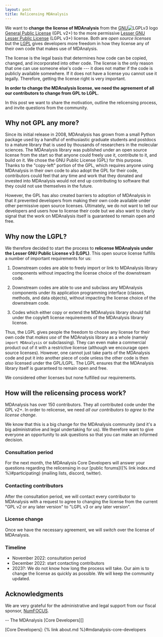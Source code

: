 ```yaml
---
layout: post
title: Relicensing MDAnalysis
---
```


<img src="https://www.gnu.org/graphics/lgplv3-with-text-154x68.png"
title="LGPLv3" alt="LGPLv3 logo" style="float: right"/>

We want to **change the license of MDAnalysis** from the [GNU General
Public License][GPLv2] (GPL v2+) to the more permissive [Lesser GNU
Lesser Public License][LGPL] (LGPL v3+) license. Both are *open source
licenses* but the [LGPL][] gives developers more freedom in how they
license any of their own code that makes use of MDAnalysis.

The license is the legal basis that determines how code can be copied,
changed, and incorporated into other code. The license is the only
reason that one can use someone else's code --- it does not matter if
the code is publicly available somewhere. If it does not have a
license you cannot use it legally. Therefore, getting the license
right is very important.

**In order to change the MDAnalysis license, we need the agreement of
all our contributors to change from GPL to LGPL.**

In this post we want to share the motivation, outline the relicensing
process, and invite questions from the community.



## Why not GPL any more?

Since its initial release in 2008, MDAnalysis has grown from a small
Python package used by a handful of enthusiastic graduate students and
postdocs to a mature library that is used by thousands of researchers
in the molecular sciences. The MDAnalysis library was published under
an open source license from the start so that anyone could freely use
it, contribute to it, and build on it. We chose the GNU Public License
(GPL) for this purpose. Thanks to the "copy-left" portion of the GPL,
which requires anyone using MDAnalysis in their own code to also adopt
the GPL for their code, contributors could feel that any time and work
that they donated and invested into MDAnalysis would not end up
contributing to software that they could not use themselves in the
future.

However, the GPL has also created barriers to adoption of MDAnalysis
in that it prevented developers from making their own code available under
other permissive open source licenses. Ultimately, we do not want to
tell our developers and users how to license their code but we also
want to clearly signal that the work on MDAnalysis itself is
guaranteed to remain open and free.


## Why now the LGPL?

We therefore decided to start the process to **relicense MDAnalysis
under the Lesser GNU Public License v3 (LGPL)**. This open source
license fulfills a number of important requirements for us:

1. Downstream codes are able to freely import or link to MDAnalysis
   library components without impacting the license choice of the
   downstream code.
   
2. Downstream codes are able to use and subclass any MDAnalysis components
   under its application programming interface (classes, methods, and
   data objects), without impacting the license choice of the
   downstream code.
   
3. Codes which either copy or extend the MDAnalysis library should
   fall under the copyleft license requirements of the MDAnalysis
   library license.
   
Thus, the LGPL gives people the freedom to choose any license for
their own code that *makes use* of the MDAnalysis library as a whole
(namely ``import MDAnalysis`` or subclassing). They can even make a
commercial product out of it with a restrictive license (although we
encourage open source licenses). However, one cannot just take parts
of the MDAnalysis code and put it into another piece of code unless
the other code is then *also* licensed under the GPL/LGPL. The LGPL
ensures that the MDAnalysis library itself is guaranteed to remain
open and free.

We considered other licenses but none fulfilled our requirements.

   
## How will the relicensing process work?

MDAnalysis has over 150 contributors. They all contributed code under
the GPL v2+. In order to relicense, we need *all our
contributors to agree to the license change*. 

We know that this is a big change for the MDAnalysis community (and
it's a big administrative and legal undertaking for us). We therefore
want to give everyone an opportunity to ask questions so that you can
make an informed decision.

### Consultation period

For the next month, the MDAnalysis Core Developers will answer your
questions regarding the relicensing in our [public forums]({% link
index.md %}#participating) (mailing lists, discord, twitter).

### Contacting contributors

After the consultation period, we will contact every contributor to
MDAnalysis with a request to agree to changing the license from the
current "GPL v2 or any later version" to "LGPL v3 or any later
version".

### License change

Once we have the necessary agreement, we will switch over the license
of MDAnalysis.

### Timeline

* November 2022: consultation period
* December 2022: start contacting contributors
* 2023?: We do not know how long the process will take. Our aim is to
change the license as quickly as possible. We will keep the community
updated.


## Acknowledgments

We are very grateful for the administrative and legal support from our
fiscal sponsor, [NumFOCUS][]. 


-- The MDAnalysis [Core Developers][]

[GPLv2]: https://www.gnu.org/licenses/old-licenses/gpl-2.0.html
[LGPL]: https://www.gnu.org/licenses/lgpl-3.0.en.html
[NumFOCUS]: https://www.numfocus.org
[Core Developers]: {% link about.md %}#mdanalysis-core-developers
